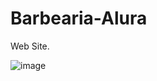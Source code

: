 # Barbearia-Alura
Web Site.

![image](https://github.com/gclobato/Barbearia/assets/38756533/c7bc535a-eb69-4b95-9514-a334fbc29bcf)

